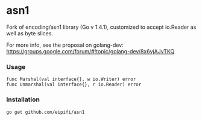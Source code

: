 # asn1
Fork of encoding/asn1 library (Go v 1.4.1), customized to accept io.Reader as well as byte slices.



For more info, see the proposal on golang-dev: https://groups.google.com/forum/#!topic/golang-dev/8x6vjAJvTKQ

### Usage
```
func Marshal(val interface{}, w io.Writer) error
func Unmarshal(val interface{}, r io.Reader) error
```

### Installation

```sh
go get github.com/eipifi/asn1
```
